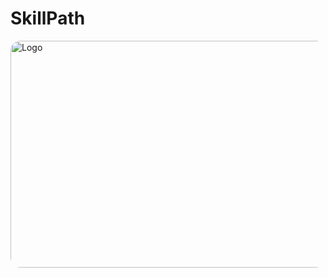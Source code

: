# SkillPath
<img width="1024" height="363" alt="Logo" src="https://github.com/user-attachments/assets/7426e1e2-01fc-4be6-a5bb-982ccaeb9201" style="border-radius:16px;" />

